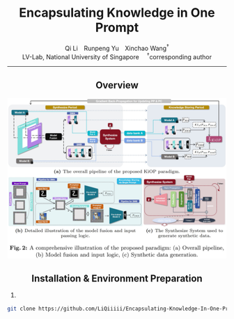 <div align="center">

<h1>Encapsulating Knowledge in One Prompt</h1>

<div>
Qi Li&emsp;Runpeng Yu&emsp;Xinchao Wang<sup>&dagger;</sup>
</div>
<div>
    LV-Lab, National University of Singapore&emsp;
    <sup>&dagger;</sup>corresponding author 
</div>

---
## Overview
![overall_structure](./datafree/ECCV2024_KiOP_pipeline.jpg)

## Installation & Environment Preparation
1.
```bash
git clone https://github.com/LiQiiiii/Encapsulating-Knowledge-In-One-Prompt.git


